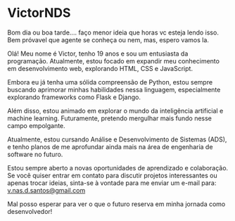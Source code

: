 # VictorNDS


Bom dia ou boa tarde.... faço menor ideia que horas vc esteja lendo isso. Bem próvavel que agente se conheça ou nem, mas, espero vamos la.

Olá! Meu nome é Victor, tenho 19 anos e sou um entusiasta da programação. Atualmente, estou focado em expandir meu conhecimento em desenvolvimento web, explorando HTML, CSS e JavaScript.

Embora eu já tenha uma sólida compreensão de Python, estou sempre buscando aprimorar minhas habilidades nessa linguagem, especialmente explorando frameworks como Flask e Django.

Além disso, estou animado em explorar o mundo da inteligência artificial e machine learning. Futuramente, pretendo mergulhar mais fundo nesse campo empolgante.

Atualmente, estou cursando Análise e Desenvolvimento de Sistemas (ADS), e tenho planos de me aprofundar ainda mais na área de engenharia de software no futuro.

Estou sempre aberto a novas oportunidades de aprendizado e colaboração. Se você quiser entrar em contato para discutir projetos interessantes ou apenas trocar ideias, sinta-se à vontade para me enviar um e-mail para: v.nas.d.santos@gmail.com

Mal posso esperar para ver o que o futuro reserva em minha jornada como desenvolvedor!
